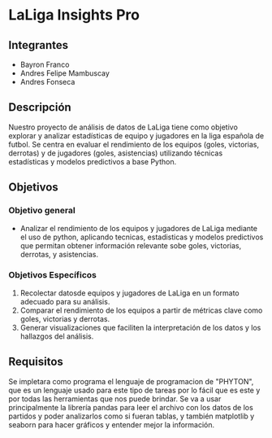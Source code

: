 # LaLiga Insights Pro
## Integrantes
- Bayron Franco 
- Andres Felipe Mambuscay
- Andres Fonseca
## Descripción
Nuestro proyecto de análisis de datos de LaLiga tiene como objetivo explorar y analizar estadísticas de equipo y jugadores en la liga española de futbol. Se centra en evaluar el rendimiento de los equipos (goles, victorias, derrotas) y de jugadores (goles, asistencias) utilizando técnicas estadísticas y modelos predictivos a base Python.
## Objetivos
### Objetivo general
- Analizar el rendimiento de los equipos y jugadores de LaLiga mediante el uso de python, aplicando tecnicas, estadisticas y modelos predictivos que permitan obtener información relevante sobe goles, victorias, derrotas, y asistencias. 
### Objetivos Específicos
1. Recolectar datosde equipos y jugadores de LaLiga en un formato adecuado para su análisis.
2. Comparar el rendimiento de los equipos a partir de métricas clave como goles, victorias y derrotas.
3. Generar visualizaciones que faciliten la interpretación de los datos y los hallazgos del análisis.
## Requisitos
  Se impletara como programa el lenguaje de programacion de "PHYTON", que es un lenguaje usado para este tipo de tareas por lo fácil que es este y por todas las herramientas que nos puede brindar. Se va a usar principalmente la librería pandas para leer el archivo con los datos de los partidos y poder analizarlos como si fueran tablas, y también matplotlib y seaborn para hacer gráficos y entender mejor la información.

